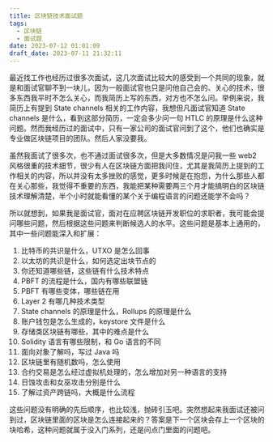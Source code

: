 ```yaml
---
title: 区块链技术面试题
tags:
  - 区块链
  - 面试题
date: 2023-07-12 01:01:09
draft_date: 2023-07-11 21:32:11
---
```



最近找工作也经历过很多次面试，这几次面试比较大的感受到一个共同的现象，就是和面试官聊不到一块儿，因为一般面试官也只是问他自己会的、关心的技术，很多东西我平时不怎么关心，而我简历上写的东西，对方也不怎么问。举例来说，我简历上有提到 State channels 相关的工作内容，我想但凡面试官知道 State channels 是什么，看到这部分简历，一定会多少问一句 HTLC 的原理是什么这种问题。然而我经历过的面试中，只有一家公司的面试官问到了这个，他们也确实是专业做区块链项目的团队。然后人家没要我。

虽然我面试了很多次，也不通过面试很多次，但是大多数情况是问我一些 web2 风格很重的技术细节，很少有人在区块链方面把我问住，尤其是我简历上提到的工作相关的内容，所以并没有太多挫败的感觉，更多时候是在抱怨，为什么那些人都在关心那些，我觉得不重要的东西，我能把某种需要两三个月才能搞明白的区块链技术理解清楚，半个小时就能看懂的某个关于编程语言的问题还能学不会吗？

所以就想到，如果我是面试官，面对在应聘区块链开发职位的求职者，我可能会提问哪些问题，然后根据这些问题来判断候选人的水平。这些问题是基本上通用的，其中一些问题能深入和扩展：

1. 比特币的共识是什么，UTXO 是怎么回事
2. 以太坊的共识是什么，如何选定出块节点的
3. 你还知道哪些链，这些链有什么技术特点
4. PBFT 的流程是什么，国内有哪些联盟链
5. PBFT 有哪些变体，哪些链在用
6. Layer 2 有哪几种技术类型
7. State channels 的原理是什么，Rollups 的原理是什么
9. 账户钱包是怎么生成的，keystore 文件是什么
10. 存储类区块链有哪些，其中的难点是什么
11. Solidity 语言有哪些限制，和 Go 语言的不同
12. 面向对象了解吗，写过 Java 吗
13. 区块链里有随机数吗，怎么使用
14. 合约交易是怎么经过虚拟机处理的，怎么增加对另一种语言的支持
15. 日蚀攻击和女巫攻击分别是什么
16. 了解过资产跨链吗，大概是什么流程

这些问题没有明确的先后顺序，也比较浅，抛砖引玉吧。突然想起来我面试还被问到过，区块链里面的区块是怎么连接起来的？答案是下一个区块会存上一个区块的块哈希，这种问题就属于没入门系列，还是问点门里面的问题吧。
